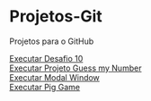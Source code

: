 # Projetos-Git
 Projetos para o GitHub

<a href="https://danyleno.github.io/Projetos-Git/desafio/desafio10-copy/index.html" target="_blank" >Executar Desafio 10</a> <br />
<a href="https://danyleno.github.io/Projetos-Git/Zero-to-Expert/Project-Guess-my-number/index.html" target='_blank'>Executar Projeto Guess my Number</a><br />
<a href="https://danyleno.github.io/Projetos-Git/Zero-to-Expert/Project-Modal-Window/index.html" target='_blank'>Executar Modal Window</a> <br />
<a href="https://danyleno.github.io/Projetos-Git/Zero-to-Expert/Project-Pig-Game/index.html" target='_blank'>Executar Pig Game</a>